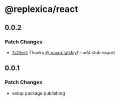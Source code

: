 # @replexica/react

## 0.0.2

### Patch Changes

- [`7a20ee9`](https://github.com/replexica/replexica/commit/7a20ee9250e8ab0d565a1d56b6511e144f0a8806) Thanks [@maxprilutskiy](https://github.com/maxprilutskiy)! - add stub export

## 0.0.1

### Patch Changes

- setup package publishing
